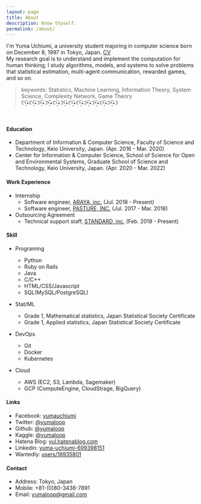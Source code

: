 ```yaml
---
layout: page
title: About
description: Know thyself.
permalink: /about/
---
```


I'm Yuma Uchiumi, a university student majoring in computer science 
born on December 8, 1997 in Tokyo, Japan.  [CV](https://github.com/efrat19/efrat19.github.io/blob/master/blog/assets/pdf/CV201906.pdf)<br>
My research goal is to understand and implement the computation for human thinking; 
I study algorithms, models, and systems to solve problems that statistical estimation, multi-agent communication, rewarded games, and so on.

> keywords: Statistics, Machine Learning, Information Theory, System Science, Complexity Network, Game Theory<br>
> ʕ•̫͡•ʕ•̫͡•ʔ•̫͡•ʔ•̫͡•ʕ•̫͡•ʔ•̫͡•ʕ•̫͡•ʕ•̫͡•ʔ•̫͡•ʔ•̫͡•ʕ•̫͡•ʔ•̫͡•ʔ

<br>

#### Education

* Department of Information & Computer Science, Faculty of Science and Technology, Keio University, Japan. (Apr. 2016 - Mar. 2020)
* Center for Information & Computer Science, School of Science for Open and Environmental Systems, Graduate School of Science and Technology, Keio University, Japan. (Apr. 2020 - Mar. 2022)

#### Work Experience

* Internship
   * Software engineer, [ARAYA, inc.](https://www.araya.org) (Jul. 2018 - Present)
   * Software engineer, [PASTURE, INC.](https://corp.pasture.biz/) (Jul. 2017 - Mar. 2018)
* Outsourcing Agreement
   * Technical support staff, [STANDARD, inc.](https://standard2017.com/) (Feb. 2019 - Present)

#### Skill

* Programing
   * Python
   * Ruby on Rails
   * Java
   * C/C++
   * HTML/CSS/Javascript
   * SQL(MySQL/PostgreSQL)

* Stat/ML
   * Grade 1, Mathematical statistics, Japan Statistical Society Certificate
   * Grade 1, Applied statistics, Japan Statistical Society Certificate

* DevOps
   * Git
   * Docker
   * Kubernetes

* Cloud
   * AWS (EC2, S3, Lambda, Sagemaker)
   * GCP (ComputeEngine, CloudStrage, BigQuery) 

#### Links

* Facebook: [yumauchiumi](https://www.facebook.com/yumauchiumi)
* Twitter: [@yumaloop](https://twitter.com/yumaloop)
* Github: [@yumaloop](https://github.com/efrat19)
* Kaggle: [@yumaloop](https://www.kaggle.com/yumaloop)
* Hatena Blog: [yul.hatenablog.com](https://yul.hatenablog.com/archive)
* Linkedin: [yuma-uchiumi-699398151](https://www.linkedin.com/in/yuma-uchiumi-699398151/)
* Wantedly: [users/18935801](https://www.wantedly.com/users/18935801)

#### Contact

* Address: Tokyo, Japan
* Mobile: +81-(0)80-3438-7891
* Email: yumaloop@gmail.com
